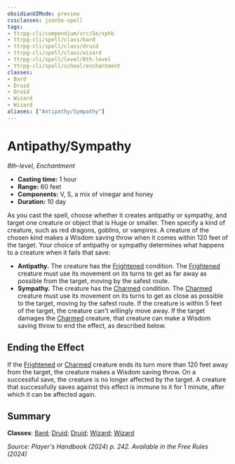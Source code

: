 ```yaml
---
obsidianUIMode: preview
cssclasses: json5e-spell
tags:
- ttrpg-cli/compendium/src/5e/xphb
- ttrpg-cli/spell/class/bard
- ttrpg-cli/spell/class/druid
- ttrpg-cli/spell/class/wizard
- ttrpg-cli/spell/level/8th-level
- ttrpg-cli/spell/school/enchantment
classes:
- Bard
- Druid
- Druid
- Wizard
- Wizard
aliases: ["Antipathy/Sympathy"]
---
```

# Antipathy/Sympathy
*8th-level, Enchantment*  


- **Casting time:** 1 hour
- **Range:** 60 feet
- **Components:** V, S, a mix of vinegar and honey
- **Duration:** 10 day

As you cast the spell, choose whether it creates antipathy or sympathy, and target one creature or object that is Huge or smaller. Then specify a kind of creature, such as red dragons, goblins, or vampires. A creature of the chosen kind makes a Wisdom saving throw when it comes within 120 feet of the target. Your choice of antipathy or sympathy determines what happens to a creature when it fails that save:

- **Antipathy.** The creature has the [Frightened](Mechanics/rules/conditions.md#Frightened) condition. The [Frightened](Mechanics/rules/conditions.md#Frightened) creature must use its movement on its turns to get as far away as possible from the target, moving by the safest route.  
- **Sympathy.** The creature has the [Charmed](Mechanics/rules/conditions.md#Charmed) condition. The [Charmed](Mechanics/rules/conditions.md#Charmed) creature must use its movement on its turns to get as close as possible to the target, moving by the safest route. If the creature is within 5 feet of the target, the creature can't willingly move away. If the target damages the [Charmed](Mechanics/rules/conditions.md#Charmed) creature, that creature can make a Wisdom saving throw to end the effect, as described below.  

## Ending the Effect

If the [Frightened](Mechanics/rules/conditions.md#Frightened) or [Charmed](Mechanics/rules/conditions.md#Charmed) creature ends its turn more than 120 feet away from the target, the creature makes a Wisdom saving throw. On a successful save, the creature is no longer affected by the target. A creature that successfully saves against this effect is immune to it for 1 minute, after which it can be affected again.

## Summary

**Classes**: [Bard](list-spells-classes-bard); [Druid](list-spells-classes-druid); [Druid](list-spells-classes-druid); [Wizard](list-spells-classes-wizard); [Wizard](list-spells-classes-wizard)

*Source: Player's Handbook (2024) p. 242. Available in the Free Rules (2024)*